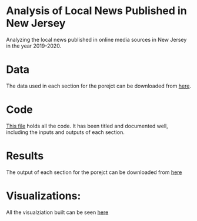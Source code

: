 # Analysis of Local News Published in New Jersey
Analyzing the local news published in online media sources in New Jersey in the year 2019-2020.

# Data
The data used in each section for the porejct can be downloaded from [here](https://rutgers.box.com/s/lywjn96ufieihzglgxeyw6vdr1gvsuvs).

# Code
[This file](Project.ipynb) holds all the code. It has been titled and documented well, including the inputs and outputs of each section.

# Results
The output of each section for the porejct can be downloaded from [here](https://rutgers.box.com/s/w89hl3crtb6z1jho3n3dcnqroioosft3)

# Visualizations:
All the visualziation built can be seen [here](https://datastudio.google.com/s/tfYPfJKryhE)
